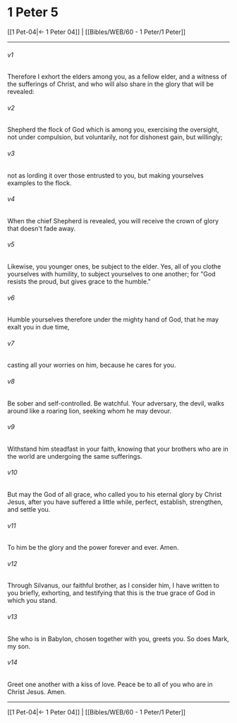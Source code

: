 # 1 Peter 5

[[1 Pet-04|← 1 Peter 04]] | [[Bibles/WEB/60 - 1 Peter/1 Peter]]
***



###### v1 
Therefore I exhort the elders among you, as a fellow elder, and a witness of the sufferings of Christ, and who will also share in the glory that will be revealed: 

###### v2 
Shepherd the flock of God which is among you, exercising the oversight, not under compulsion, but voluntarily, not for dishonest gain, but willingly; 

###### v3 
not as lording it over those entrusted to you, but making yourselves examples to the flock. 

###### v4 
When the chief Shepherd is revealed, you will receive the crown of glory that doesn't fade away. 

###### v5 
Likewise, you younger ones, be subject to the elder. Yes, all of you clothe yourselves with humility, to subject yourselves to one another; for "God resists the proud, but gives grace to the humble." 

###### v6 
Humble yourselves therefore under the mighty hand of God, that he may exalt you in due time, 

###### v7 
casting all your worries on him, because he cares for you. 

###### v8 
Be sober and self-controlled. Be watchful. Your adversary, the devil, walks around like a roaring lion, seeking whom he may devour. 

###### v9 
Withstand him steadfast in your faith, knowing that your brothers who are in the world are undergoing the same sufferings. 

###### v10 
But may the God of all grace, who called you to his eternal glory by Christ Jesus, after you have suffered a little while, perfect, establish, strengthen, and settle you. 

###### v11 
To him be the glory and the power forever and ever. Amen. 

###### v12 
Through Silvanus, our faithful brother, as I consider him, I have written to you briefly, exhorting, and testifying that this is the true grace of God in which you stand. 

###### v13 
She who is in Babylon, chosen together with you, greets you. So does Mark, my son. 

###### v14 
Greet one another with a kiss of love. Peace be to all of you who are in Christ Jesus. Amen.

***
[[1 Pet-04|← 1 Peter 04]] | [[Bibles/WEB/60 - 1 Peter/1 Peter]]
